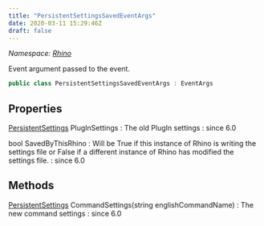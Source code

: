 ```yaml
---
title: "PersistentSettingsSavedEventArgs"
date: 2020-03-11 15:29:46Z
draft: false
---
```


*Namespace: [Rhino](../)*

Event argument passed to the  event.
```cs
public class PersistentSettingsSavedEventArgs : EventArgs
```
## Properties

[PersistentSettings](/rhinocommon/rhino/persistentsettings/) PlugInSettings
: The old PlugIn settings
: since 6.0

bool SavedByThisRhino
: Will be True if this instance of Rhino is writing the settings file
     or False if a different instance of Rhino has modified the settings
     file.
: since 6.0
## Methods

[PersistentSettings](/rhinocommon/rhino/persistentsettings/) CommandSettings(string englishCommandName)
: The new command settings
: since 6.0
